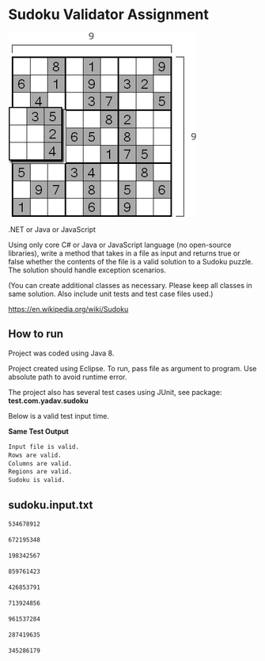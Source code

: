 # Sudoku Validator Assignment

![Sudoku Matrix image](images/sudoku-matrix.gif)

.NET or Java or JavaScript

Using only core C# or Java or JavaScript language (no open-source libraries), write a method that takes in a file as input and returns true or false whether the contents of the file is a valid solution to a Sudoku puzzle. The solution should handle exception scenarios.

(You can create additional classes as necessary. Please keep all classes in same solution. Also include unit tests and test case files used.)

https://en.wikipedia.org/wiki/Sudoku

## How to run

Project was coded using Java 8.

Project created using Eclipse. To run, pass file as argument to program. Use absolute path to avoid runtime error.

The project also has several test cases using JUnit, see package: __test.com.yadav.sudoku__

Below is a valid test input time.

__Same Test Output__

```sh
Input file is valid.
Rows are valid.
Columns are valid.
Regions are valid.
Sudoku is valid.
```

## sudoku.input.txt

```pre
534678912

672195348

198342567

859761423

426853791

713924856

961537284

287419635

345286179
```
